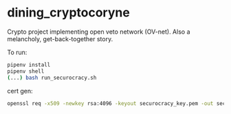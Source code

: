 # dining_cryptocoryne

Crypto project implementing open veto network (OV-net). Also a melancholy,
get-back-together story.

To run:

```bash
pipenv install
pipenv shell
(...) bash run_securocracy.sh
```

cert gen:

```bash
openssl req -x509 -newkey rsa:4096 -keyout securocracy_key.pem -out securocracy_cert.pem -sha256 -days 365 -nodes -subj '/CN=localhost'
```
